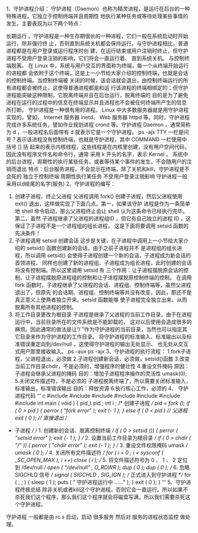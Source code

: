 1、守护进程介绍：
守护进程（Daemon）也称为精灵进程，是运行在后台的一种特殊进程，它独立于控制终端并且周期性 地执行某种任务或等待处理某些事情的发生，主要表现为以下两个特点：

长期运行 。守护进程是一种生存期很长的一种进程，它们一般在系统启动时开始运行，除非强行终
止，否则直到系统关机都会保持运行。与守护进程相比，普通进程都是在用户登录或运行程序时创
建，在运行结束或用户注销时终止，但守护进程不受用户登录注销的影响，它们将会一直运行着、
直到系统关机。
与控制终端脱离。 在 Linux 中，系统与用户交互的界面称为终端，每一个从终端开始运行的进程都
会依附于这个终端，这是上一小节给大家介绍的控制终端，也就是会话的控制终端。当控制终端被
关闭的时候，该会话就会退出，由控制终端运行的所有进程都会被终止，这使得普通进程都是和运
行该进程的终端相绑定的；但守护进程能突破这种限制，它脱离终端并且在后台运行，脱离终端的
目的是为了避免进程在运行的过程中的信息在终端显示并且进程也不会被任何终端所产生的信息
所打断。
守护进程是一种很有用的进程。 Linux 中大多数服务器就是用守护进程实现的，譬如， Internet 服务器 inetd、 Web 服务器 httpd 等。同时，守护进程完成许多系统任务，譬如作业规划进程 crond 等。守护进程 Daemon ，通常简称为 d ，一般进程名后面带有 d 就表示它是一个守护进程。
ps -ajx
TTY 一栏是问号？表示该进程没有控制终端，也就是守护进程，其中 COMMAND 一栏使用中括号 [] 括
起来的表示内核线程，这些线程是在内核里创建，没有用户空间代码，因此没有程序文件名和命令行，通常
采用 k 开头的名字，表示 Kernel 。
系统中的后台进程，周期性的执行某些任务，或者等待某个事件的发生，不会随用户的注销而退出
特点：后台服务进程，不会显示在终端，除了关机和kill，守护进程是不会死的
        独立于控制终端
        周期性执行某任务
        不受用户登录注销影响
        守护进程一般采用以d结尾的名字(服务)
2、守护进程的编写：
1)  创建子进程、终止父进程
父进程调用 fork() 创建子进程，然后父进程使用 exit() 退出，这样做实现了下面几点。第一，如果该守护 进程是作为一条简单地 shell 命令启动，那么父进程终止会让 shell 认为这条命令已经执行完毕。第二，虽然 子进程继承了父进程的进程组ID ，但它有自己独立的进程 ID ，这保证了子进程不是一个进程组的组长进程， 这是下面将要调用 setsid 函数的先决条件！
2)  子进程调用 setsid 创建会话
这步是关键，在子进程中调用上一小节给大家介绍的 setsid() 函数创建新的会话，由于之前子进程并不 是进程组的组长进程，所以调用 setsid() 会使得子进程创建一个新的会话，子进程成为新会话的首领进程， 同样也创建了新的进程组、子进程成为组长进程，此时创建的会话将没有控制端。所以这里调用
setsid 有 三个作用：让子进程摆脱原会话的控制、让子进程摆脱原进程组的控制和让子进程摆脱原控制终端的控制。
在调用 fork 函数时，子进程继承了父进程的会话、进程组、控制终端等，虽然父进程退出了，但原先 的会话期、进程组、控制终端等并没有改变，因此，那还不是真正意义上使两者独立开来。setsid 函数能够 使子进程完全独立出来，从而脱离所有其他进程的控制。
3) 将工作目录更改为根目录
子进程是继承了父进程的当前工作目录，由于在进程运行中，当前目录所在的文件系统是不能卸载的， 这对以后使用会造成很多的麻烦。因此通常的做法是让“/ ”作为守护进程的当前目录，当然也可以指定其 它目录来作为守护进程的工作目录。
将守护进程的标准输入、标准输出以及标准错误重定向到/dev/null ，这使得守护进程的输出无处显示、 也无处从交互式用户那里接收输入。
ps -aux  ps -ajx
3、守护进程的执行流程：
        1.fork子进程，父进程退出，必须做
        2.子进程创建新会话，必须做，setsid()函数
        3.改变当前工作目录chdir，不是必须的，增强程序的健壮性
        4.重设文件掩码 
            原因：子进程会继承父进程的掩码
            目的：增加子进程程序操作的灵活性
            umask(0);
        5.关闭文件描述符，不是必须的
            子进程脱离终端了，所以需要关闭标准输入，标准输出，标准错误输出
            目的：释放资源
        6.执行核心工作，必须的
4、 守护进程代码 
‘’‘ c
#include
#include
#include
#include
#include
#include
#include
int main ( void )
{
pid_t pid ;
int i ;
/* 创建子进程 */
pid = fork ();
if ( 0 > pid ) {
perror ( "fork error" );
exit (- 1 );
}
else if ( 0 < pid ) // 父进程
exit ( 0 ); // 直接退出
/*
* 子进程
*/
/* 1. 创建新的会话、脱离控制终端 */
if ( 0 > setsid ()) {
perror ( "setsid error" );
exit (- 1 );
}
/* 2. 设置当前工作目录为根目录 */
if ( 0 > chdir ( "/" )) {
perror ( "chdir error" );
exit (- 1 );
}
/* 3. 重设文件权限掩码 umask */
umask ( 0 );
/* 4. 关闭所有文件描述符 */
for ( i = 0 ; i < sysconf ( _SC_OPEN_MAX ); i ++)
close ( i );
/* 5. 将文件描述符号为 0 、 1 、 2 定位到 /dev/null */
open ( "/dev/null" , O_RDWR );
dup ( 0 );
dup ( 0 );
/* 6. 忽略 SIGCHLD 信号 */
signal ( SIGCHLD , SIG_IGN );
/* 正式进入到守护进程 */
for ( ; ; ) {
sleep ( 1 );
puts ( " 守护进程运行中 ......" );
}
exit ( 0 );
}
‘’‘
5、守护进程终极总结
除非关机或者kill这个守护进程，否则它会一直运行。所以如果不杀死我们这个程序，那么我们这个程序就会将磁盘写满，所以我们需要杀死这个守护进程。
 
守护进程 一般都是由 rc.s 启动，启动 很多服务 然后对 服务的进程状态监控 做处理。
